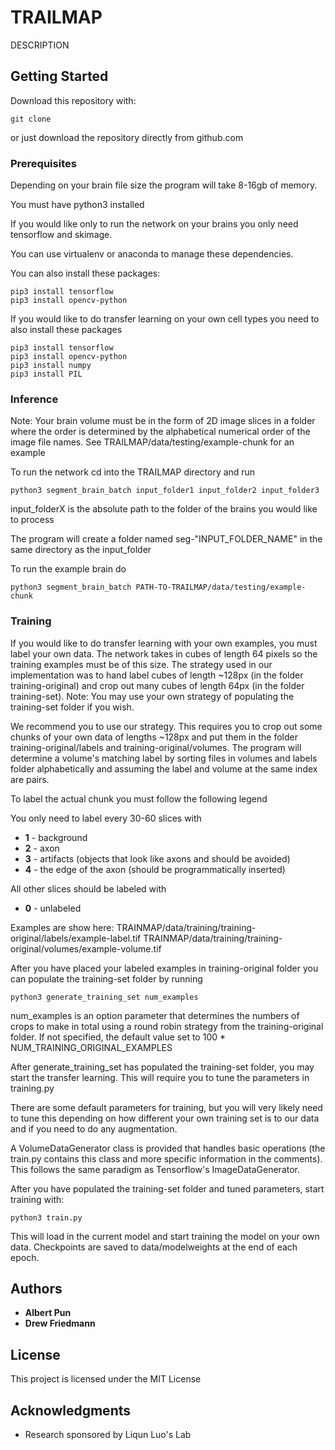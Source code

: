 
# TRAILMAP

DESCRIPTION

## Getting Started

Download this repository with:

```
git clone 
```

or just download the repository directly from github.com

### Prerequisites
Depending on your brain file size the program will take 8-16gb of memory.

You must have python3 installed 

If you would like only to run the network on your brains you only need tensorflow and skimage.

You can use virtualenv or anaconda to manage these dependencies.

You can also install these packages:

```
pip3 install tensorflow
pip3 install opencv-python
```

If you would like to do transfer learning on your own cell types you need to also install these packages
```
pip3 install tensorflow
pip3 install opencv-python
pip3 install numpy
pip3 install PIL
```

### Inference

Note: Your brain volume must be in the form of 2D image slices in a folder where the order
is determined by the alphabetical numerical order of the image file names.
See TRAILMAP/data/testing/example-chunk for an example

To run the network cd into the TRAILMAP directory and run 
```
python3 segment_brain_batch input_folder1 input_folder2 input_folder3 
```

input_folderX is the absolute path to the folder of the brains you would like to process 

The program will create a folder named seg-"INPUT_FOLDER_NAME" in the same directory as the input_folder

To run the example brain do
```
python3 segment_brain_batch PATH-TO-TRAILMAP/data/testing/example-chunk
```


### Training

If you would like to do transfer learning with your own examples, you must label your own data. The network
takes in cubes of length 64 pixels so the training examples must be of this size. The strategy used in our
implementation was to hand label cubes of length ~128px (in the folder training-original) and crop out many 
cubes of length 64px (in the folder training-set).
Note: You may use your own strategy of populating the training-set folder if you wish.

We recommend you to use our strategy. This requires you to crop out some chunks of your own data of
lengths ~128px and put them in the folder training-original/labels and training-original/volumes. The program
will determine a volume's matching label by sorting files in volumes and labels folder alphabetically and assuming
the label and volume at the same index are pairs.

To label the actual chunk you must follow the following legend

You only need to label every 30-60 slices with
* **1** - background
* **2** - axon
* **3** - artifacts (objects that look like axons and should be avoided)
* **4** - the edge of the axon (should be programmatically inserted)

All other slices should be labeled with 
* **0** - unlabeled 


Examples are show here:
TRAINMAP/data/training/training-original/labels/example-label.tif  TRAINMAP/data/training/training-original/volumes/example-volume.tif

After you have placed your labeled examples in training-original folder you can populate
the training-set folder by running
```
python3 generate_training_set num_examples
```
num_examples is an option parameter that determines the numbers of crops to make
in total using a round robin strategy from the training-original folder.
If not specified, the default value set to 100 * NUM_TRAINING_ORIGINAL_EXAMPLES

After generate_training_set has populated the training-set folder, you may start the transfer learning. This will require you to tune the parameters in training.py

There are some default parameters for training, but you will very likely need to tune this depending on how different your own training set is to our data and if you need to do any augmentation.

A VolumeDataGenerator class is provided that handles basic operations (the train.py contains this class and more specific information in the comments). This follows the same paradigm as Tensorflow's ImageDataGenerator.

After you have populated the training-set folder and tuned parameters, start training with:
```
python3 train.py
```
This will load in the current model and start training the model on your own data. Checkpoints are saved to data/modelweights at the end of each epoch.


## Authors

* **Albert Pun**
* **Drew Friedmann**

## License

This project is licensed under the MIT License

## Acknowledgments

* Research sponsored by Liqun Luo's Lab

